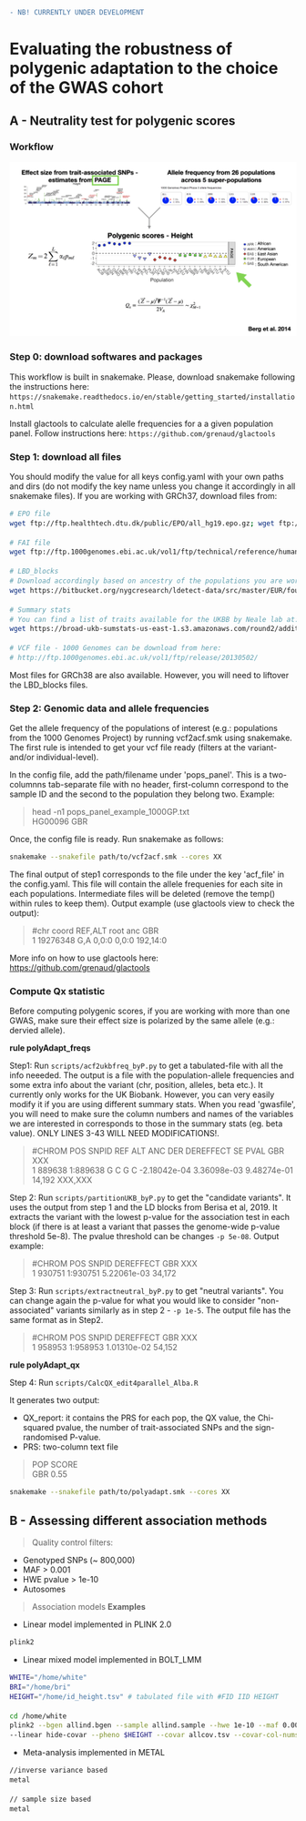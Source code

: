 ```diff
- NB! CURRENTLY UNDER DEVELOPMENT 
```

# Evaluating the robustness of polygenic adaptation to the choice of the GWAS cohort


## A - Neutrality test for polygenic scores 
### Workflow 
[![INSERT YOUR GRAPHIC HERE](workflow.example.png)]()

### Step 0: download softwares and packages 
This workflow is built in snakemake. Please, download snakemake following the instructions here:
``` https://snakemake.readthedocs.io/en/stable/getting_started/installation.html ```

Install glactools to calculate alelle frequencies for a a given population panel. Follow instructions here:
``` https://github.com/grenaud/glactools ``` 

### Step 1: download all files 
You should modify the value for all keys config.yaml with your own paths and dirs (do not modify the key name unless you change it accordingly in all snakemake files). If you are working with GRCh37, download files from:
 
```bash 
# EPO file
wget ftp://ftp.healthtech.dtu.dk/public/EPO/all_hg19.epo.gz; wget ftp://ftp.healthtech.dtu.dk/public/EPO/all_hg19.epo.gz.tbi

# FAI file
wget ftp://ftp.1000genomes.ebi.ac.uk/vol1/ftp/technical/reference/human_g1k_v37.fasta.fai

# LBD_blocks
# Download accordingly based on ancestry of the populations you are working with, e.g. EUR
wget https://bitbucket.org/nygcresearch/ldetect-data/src/master/EUR/fourier_ls-all.bed

# Summary stats
# You can find a list of traits available for the UKBB by Neale lab at: https://docs.google.com/spreadsheets/d/1kvPoupSzsSFBNSztMzl04xMoSC3Kcx3CrjVf4yBmESU/edit#gid=178908679. For instance, for height: 
wget https://broad-ukb-sumstats-us-east-1.s3.amazonaws.com/round2/additive-tsvs/50_irnt.gwas.imputed_v3.both_sexes.tsv.bgz -O 50_irnt.gwas.imputed_v3.both_sexes.tsv.bgz

# VCF file - 1000 Genomes can be download from here: 
# http://ftp.1000genomes.ebi.ac.uk/vol1/ftp/release/20130502/ 
```
Most files for GRCh38 are also available. However, you will need to liftover the LBD_blocks files. 

### Step 2: Genomic data and allele frequencies 
Get the allele frequency of the populations of interest (e.g.: populations from the 1000 Genomes Project) by running vcf2acf.smk using snakemake. The first rule is intended to get your vcf file ready (filters at the variant- and/or individual-level).

In the config file, add the path/filename under 'pops_panel'. This is a two-columnns tab-separate file with no header, first-column correspond to the sample ID and the second to the population they belong two. Example:
> head -n1 pops_panel_example_1000GP.txt <br>
> HG00096	GBR 

Once, the config file is ready. Run snakemake as follows:
```bash 
snakemake --snakefile path/to/vcf2acf.smk --cores XX
```

The final output of step1 corresponds to the file under the key 'acf_file' in the config.yaml. This file will contain the allele frequenies for each site in each populations. Intermediate files will be deleted (remove the temp() within rules to keep them). Output example (use glactools view to check the output):

> #chr    coord   REF,ALT root    anc     GBR <br>
> 1      19276348        G,A     0,0:0   0,0:0   192,14:0

More info on how to use glactools here: https://github.com/grenaud/glactools

### Compute Qx statistic

Before computing polygenic scores, if you are working with more than one GWAS, make sure their effect size is polarized by the same allele (e.g.: dervied allele). 

**rule polyAdapt_freqs**

Step1: Run `scripts/acf2ukbfreq_byP.py` to get a tabulated-file with all the info neeeded. The output is a file with the population-allele frequencies and some extra info about the variant (chr, position, alleles, beta etc.). It currently only works for the UK Biobank. However, you can very easily modify it if you are using different summary stats. When you read 'gwasfile', you will need to make sure the column numbers and names of the variables we are interested in corresponds to those in the summary stats (eg. beta value). ONLY LINES 3-43 WILL NEED MODIFICATIONS!. 

>#CHROM  POS     SNPID   REF     ALT     ANC     DER     DEREFFECT       SE      PVAL GBR XXX <br>
>1       889638  1:889638        G       C       G       C       -2.18042e-04    3.36098e-03     9.48274e-01     14,192 XXX,XXX

Step 2: Run `scripts/partitionUKB_byP.py` to get the "candidate variants". It uses the output from step 1 and the LD blocks from Berisa et al, 2019. It extracts the variant with the lowest p-value for the association test in each block (if there is at least a variant that passes the genome-wide p-value threshold 5e-8). The pvalue threshold can be changes `-p 5e-08`. Output example:
>#CHROM  POS     SNPID   DEREFFECT GBR XXX <br>
>1       930751  1:930751        5.22061e-03 34,172 <br>

Step 3: Run `scripts/extractneutral_byP.py` to get "neutral variants". You can change again the p-value for what you would like to consider "non-associated" variants similarly as in step 2 - `-p 1e-5`. The output file has the same format as in Step2. 
>#CHROM  POS     SNPID   DEREFFECT GBR XXX <br>
>1       958953  1:958953        1.01310e-02 54,152 <br>

**rule polyAdapt_qx**

Step 4: Run `scripts/CalcQX_edit4parallel_Alba.R`

It generates two output:
- QX_report: it contains the PRS for each pop, the QX value, the Chi-squared pvalue, the number of trait-associated SNPs and the sign-randomised P-value.
- PRS: two-column text file
>POP  SCORE <br>
GBR 0.55

```bash 
snakemake --snakefile path/to/polyadapt.smk --cores XX
```



## B - Assessing different association methods
> Quality control filters: 

- Genotyped SNPs (~ 800,000)
- MAF > 0.001
- HWE pvalue > 1e-10
- Autosomes

> Association models
**Examples**
- Linear model implemented in PLINK 2.0
```bash 
plink2
```
- Linear mixed model implemented in BOLT_LMM
```bash 
WHITE="/home/white"
BRI="/home/bri"
HEIGHT="/home/id_height.tsv" # tabulated file with #FID	IID	HEIGHT

cd /home/white
plink2 --bgen allind.bgen --sample allind.sample --hwe 1e-10 --maf 0.001 --keep-fam filtered_ind.list.txt 
--linear hide-covar --pheno $HEIGHT --covar allcov.tsv --covar-col-nums 3-4,8-27 --variance-standardize --out $WHITE
```
- Meta-analysis implemented in METAL
```bash 
//inverse variance based
metal

// sample size based
metal
```


